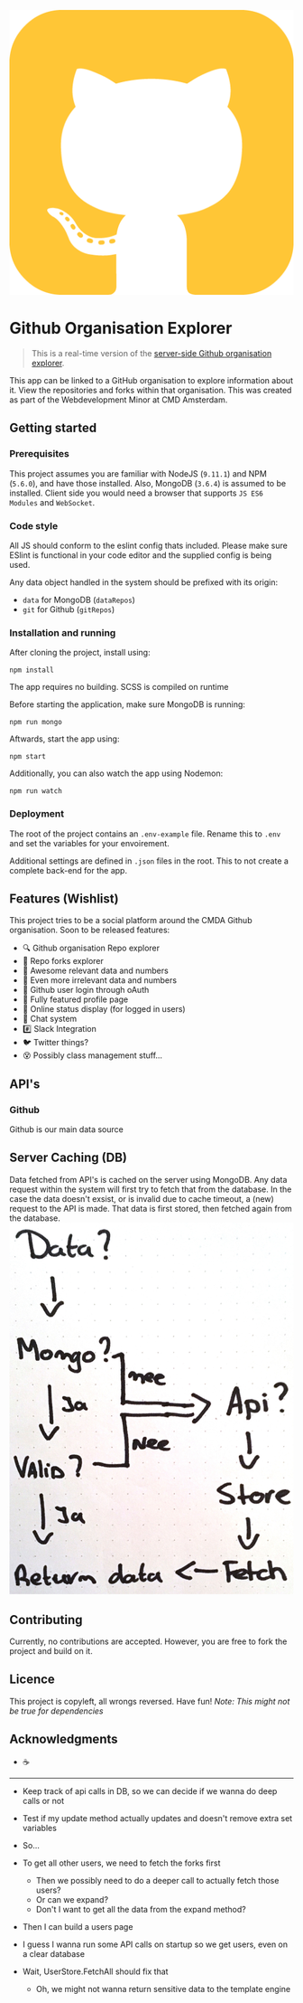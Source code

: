 ![Logo of the project](./doc/github-icon.png)
# Github Organisation Explorer
> This is a real-time version of the [server-side Github organisation explorer](https://github.com/vandijkstef/performance-matters-server-side).

This app can be linked to a GitHub organisation to explore information about it. View the repositories and forks within that organisation. This was created as part of the Webdevelopment Minor at CMD Amsterdam.

<!-- Add a nice image here at the end of the week, showing off your shiny frontend 📸 -->

<!-- Maybe a table of contents here? 📚 -->

## Getting started
### Prerequisites
This project assumes you are familiar with NodeJS (`9.11.1`) and NPM (`5.6.0`), and have those installed. Also, MongoDB (`3.6.4`) is assumed to be installed. Client side you would need a browser that supports `JS ES6 Modules` and `WebSocket`.

### Code style
All JS should conform to the eslint config thats included. Please make sure ESlint is functional in your code editor and the supplied config is being used.

Any data object handled in the system should be prefixed with its origin:
- `data` for MongoDB (`dataRepos`)
- `git` for Github (`gitRepos`)

### Installation and running
After cloning the project, install using:
```
npm install
```

The app requires no building. SCSS is compiled on runtime

Before starting the application, make sure MongoDB is running:
```
npm run mongo
```

Aftwards, start the app using:
```
npm start
```
Additionally, you can also watch the app using Nodemon:
```
npm run watch
```

### Deployment
The root of the project contains an `.env-example` file. Rename this to `.env` and set the variables for your envoirement.

Additional settings are defined in `.json` files in the root. This to not create a complete back-end for the app.

## Features (Wishlist)
This project tries to be a social platform around the CMDA Github organisation. Soon to be released features:
- 🔍 Github organisation Repo explorer 
- 🔎 Repo forks explorer 
- 💯 Awesome relevant data and numbers
- 🔢 Even more irrelevant data and numbers 
- 🔏 Github user login through oAuth
- 🍌 Fully featured profile page
- 👋 Online status display (for logged in users) 
- 💬 Chat system 
- #️⃣  Slack Integration
- 🐦 Twitter things? 
- 😵 Possibly class management stuff... 

## API's
### Github
Github is our main data source
<!-- What external data source is featured in your project and what are its properties 🌠 -->

## Server Caching (DB)
Data fetched from API's is cached on the server using MongoDB. Any data request within the system will first try to fetch that from the database. In the case the data doesn't exsist, or is invalid due to cache timeout, a (new) request to the API is made. That data is first stored, then fetched again from the database.
![Data request](./doc/data-request.JPG)

## Contributing
Currently, no contributions are accepted. However, you are free to fork the project and build on it.

## Licence
<!-- How about a license here?  (or is it a licence?) 🤷 -->
This project is copyleft, all wrongs reversed. Have fun! *Note: This might not be true for dependencies*

## Acknowledgments
* ☕️

<!-- * Create a "live" web app which reflects changes to the back-end data model in reactive front-end views, using real-time, event-based, messaging technologies like sockets or server-sent-events. -->
<!-- * Describe their work in a professional readme with insightful diagrams showing the life cycle of their data. -->

---

- Keep track of api calls in DB, so we can decide if we wanna do deep calls or not

- Test if my update method actually updates and doesn't remove extra set variables

- So...
- To get all other users, we need to fetch the forks first
	- Then we possibly need to do a deeper call to actually fetch those users?
	- Or can we expand?
	- Don't I want to get all the data from the expand method?
- Then I can build a users page
- I guess I wanna run some API calls on startup so we get users, even on a clear database
- Wait, UserStore.FetchAll should fix that
	- Oh, we might not wanna return sensitive data to the template engine